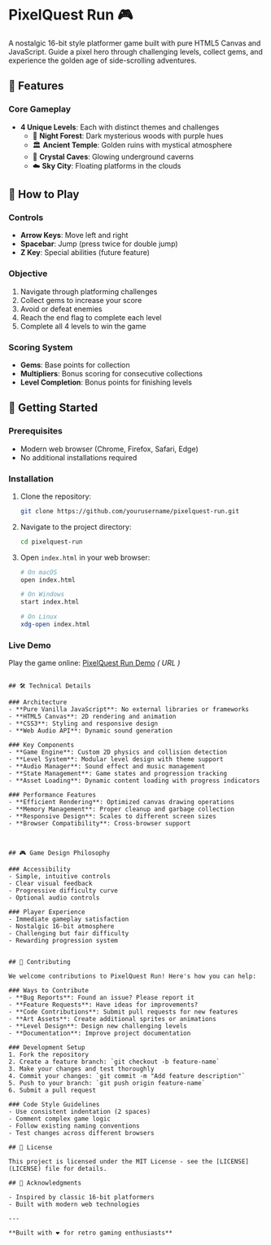 # PixelQuest Run 🎮

A nostalgic 16-bit style platformer game built with pure HTML5 Canvas and JavaScript. Guide a pixel hero through challenging levels, collect gems, and experience the golden age of side-scrolling adventures.


## 🌟 Features

### Core Gameplay
- **4 Unique Levels**: Each with distinct themes and challenges
  - 🌙 **Night Forest**: Dark mysterious woods with purple hues
  - 🏛️ **Ancient Temple**: Golden ruins with mystical atmosphere
  - 💎 **Crystal Caves**: Glowing underground caverns
  - ☁️ **Sky City**: Floating platforms in the clouds
    

## 🎯 How to Play

### Controls
- **Arrow Keys**: Move left and right
- **Spacebar**: Jump (press twice for double jump)
- **Z Key**: Special abilities (future feature)

### Objective
1. Navigate through platforming challenges
2. Collect gems to increase your score
3. Avoid or defeat enemies
4. Reach the end flag to complete each level
5. Complete all 4 levels to win the game

### Scoring System
- **Gems**: Base points for collection
- **Multipliers**: Bonus scoring for consecutive collections
- **Level Completion**: Bonus points for finishing levels

## 🚀 Getting Started

### Prerequisites
- Modern web browser (Chrome, Firefox, Safari, Edge)
- No additional installations required

### Installation
1. Clone the repository:
   ```bash
   git clone https://github.com/yourusername/pixelquest-run.git
   ```

2. Navigate to the project directory:
   ```bash
   cd pixelquest-run
   ```

3. Open `index.html` in your web browser:
   ```bash
   # On macOS
   open index.html
   
   # On Windows
   start index.html
   
   # On Linux
   xdg-open index.html
   ```

### Live Demo
Play the game online: [PixelQuest Run Demo](#) *( URL )*


```

## 🛠️ Technical Details

### Architecture
- **Pure Vanilla JavaScript**: No external libraries or frameworks
- **HTML5 Canvas**: 2D rendering and animation
- **CSS3**: Styling and responsive design
- **Web Audio API**: Dynamic sound generation

### Key Components
- **Game Engine**: Custom 2D physics and collision detection
- **Level System**: Modular level design with theme support
- **Audio Manager**: Sound effect and music management
- **State Management**: Game states and progression tracking
- **Asset Loading**: Dynamic content loading with progress indicators

### Performance Features
- **Efficient Rendering**: Optimized canvas drawing operations
- **Memory Management**: Proper cleanup and garbage collection
- **Responsive Design**: Scales to different screen sizes
- **Browser Compatibility**: Cross-browser support



## 🎮 Game Design Philosophy

### Accessibility
- Simple, intuitive controls
- Clear visual feedback
- Progressive difficulty curve
- Optional audio controls

### Player Experience
- Immediate gameplay satisfaction
- Nostalgic 16-bit atmosphere
- Challenging but fair difficulty
- Rewarding progression system


## 🤝 Contributing

We welcome contributions to PixelQuest Run! Here's how you can help:

### Ways to Contribute
- **Bug Reports**: Found an issue? Please report it
- **Feature Requests**: Have ideas for improvements?
- **Code Contributions**: Submit pull requests for new features
- **Art Assets**: Create additional sprites or animations
- **Level Design**: Design new challenging levels
- **Documentation**: Improve project documentation

### Development Setup
1. Fork the repository
2. Create a feature branch: `git checkout -b feature-name`
3. Make your changes and test thoroughly
4. Commit your changes: `git commit -m "Add feature description"`
5. Push to your branch: `git push origin feature-name`
6. Submit a pull request

### Code Style Guidelines
- Use consistent indentation (2 spaces)
- Comment complex game logic
- Follow existing naming conventions
- Test changes across different browsers

## 📝 License

This project is licensed under the MIT License - see the [LICENSE](LICENSE) file for details.

## 🙏 Acknowledgments

- Inspired by classic 16-bit platformers
- Built with modern web technologies

---

**Built with ❤️ for retro gaming enthusiasts**
